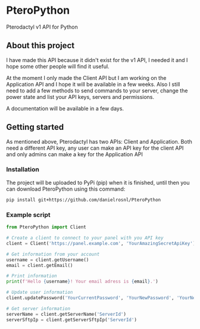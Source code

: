 # PteroPython

Pterodactyl v1 API for Python

## About this project
I have made this API because it didn't exist for the v1 API, I needed it and I hope some other people will find it useful.

At the moment I only made the Client API but I am working on the Application API and I hope it will be available in a few weeks.
Also I still need to add a few methods to send commands to your server, change the power state and list your API keys, servers and permissions.

A documentation will be available in a few days.

## Getting started

As mentioned above, Pterodactyl has two APIs: Client and Application. Both need a different API key, any user can make an API key for the client API and only admins can make a key for the Application API

### Installation

The project will be uploaded to PyPi (pip) when it is finished, until then you can download PteroPython using this command:

```shell
pip install git+https://github.com/danielrosnl/PteroPython
```

### Example script

```python
from PteroPython import Client

# Create a client to connect to your panel with you API key
client = Client('https://panel.example.com', 'YourAmazingSecretApiKey')

# Get information from your account
username = client.getUsername()
email = client.getEmail()

# Print information
print(f'Hello {username}! Your email adress is {email}.')

# Update user information
client.updatePassword('YourCurrentPassword', 'YourNewPassword', 'YourNewPasswordConfirmation')

# Get server information
serverName = client.getServerName('ServerId')
serverSftpIp = client.getServerSftpIp('ServerId')
```

[My website]: http://danielros.eu/
[Ptero host]: https://craftnodenetwork.nl/